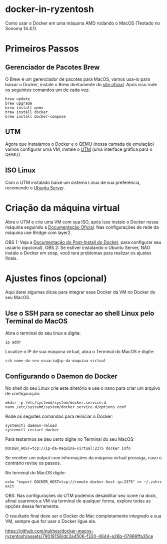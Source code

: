 # docker-in-ryzentosh
Como usar o Docker em uma máquina AMD rodando o MacOS (Testado no Sonoma 14.4.1).

# Primeiros Passos

## Gerenciador de Pacotes Brew
O Brew é um gerenciador de pacotes para MacOS, vamos usa-lo para baixar o Docker, instale o Brew diretamente do [site oficial](https://brew.sh/).
Após isso rode os seguintes comandos um de cada vez:

```
brew update
brew upgrade
brew install qemu
brew install docker
brew install docker-compose
```

## UTM
Agora que instalamos o Docker e o QEMU (nossa camada de emulação) vamos configurar uma VM, instale o [UTM](https://mac.getutm.app/) (uma interface gráfica para o QEMU).

## ISO Linux
Com o UTM instalado baixe um sistema Linux de sua preferência, recomendo o [Ubuntu Server](https://ubuntu.com/download/server).

# Criação da máquina virtual
Abra o UTM e crie uma VM com sua ISO, após isso instale o Docker nessa máquina seguindo a [Documentação Oficial](https://docs.docker.com/desktop/install/linux-install/).
Nas configurações de rede da máquina use Bridge com layer2.


OBS 1: Veja a [Documentação do Post-Install do Docker](https://docs.docker.com/engine/install/linux-postinstall/), para configurar seu usuário (opcional).
OBS 2: Se estiver instalando o Ubuntu Server, NÃO instale o Docker em snap, você terá problemas para realizar os ajustes finais.

# Ajustes finos (opcional)
Aqui darei algumas dicas para integrar esse Docker da VM no Docker do seu MacOS.

## Use o SSH para se conectar ao shell Linux pelo Terminal do MacOS
Abra o terminal do seu linux e digite:

```
ip addr
```

Localize o IP de sua máquina virtual, abra o Terminal do MacOS e digite:

```
ssh nome-do-seu-usuario@ip-da-maquina-virtual
```

## Configurando o Daemon do Docker
No shell do seu Linux crie este diretório e use o nano para criar um arquivo de configuração:

```
mkdir -p /etc/systemd/system/docker.service.d
nano /etc/systemd/system/docker.service.d/options.conf
```

Rode os seguites comandos para reiniciar o Docker:

```
systemctl daemon-reload
systemctl restart docker
```

Para testarmos se deu certo digite no Terminal do seu MacOS:

```
DOCKER_HOST=tcp://ip-da-maquina-virtual:2375 docker info
```

Se receber um output com informações da máquina virtual prossiga, caso o contrário revise os passos.

No terminal do MacOS digite: 

```
echo "export DOCKER_HOST=tcp://remote-docker-host-ip:2375" >> ~/.zshrc
exit
```

OBS: Nas configurações do UTM podemos desabilitar seu icone na dock, afinal usaremos a VM via terminal de qualquer forma, explore todas as opções dessa ferramenta.

O resultado final deve ser o Docker do Mac completamente integrado a sua VM, sempre que for usar o Docker ligue ela.

https://github.com/nukhes/docker-macos-ryzentosh/assets/79018158/dc2a4506-f320-4644-a26b-07966ffa35ce




